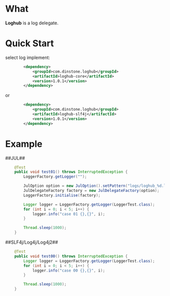 # What
**Loghub** is a log delegate.

# Quick Start
select log implement:
```xml
		<dependency>
			<groupId>com.dinstone.loghub</groupId>
			<artifactId>loghub-core</artifactId>
			<version>1.0.1</version>
		</dependency>
```
or
```xml
		<dependency>
			<groupId>com.dinstone.loghub</groupId>
			<artifactId>loghub-slf4j</artifactId>
			<version>1.0.1</version>
		</dependency>
```

# Example
##JUL##

```java
	@Test
	public void test01() throws InterruptedException {
		LoggerFactory.getLogger("");

		JulOption option = new JulOption().setPattern("logs/loghub_%d.log").setMaxFileSize(3);
		JulDelegateFactory factory = new JulDelegateFactory(option);
		LoggerFactory.initialise(factory);

		Logger logger = LoggerFactory.getLogger(LoggerTest.class);
		for (int i = 0; i < 5; i++) {
			logger.info("case 01 {},{}", i);
		}

		Thread.sleep(1000);
	}
```

##SLF4j/Log4j/Log4j2##
```java
	@Test
	public void test00() throws InterruptedException {
		Logger logger = LoggerFactory.getLogger(LoggerTest.class);
		for (int i = 0; i < 5; i++) {
			logger.info("case 00 {},{}", i);
		}

		Thread.sleep(1000);
	}
```
